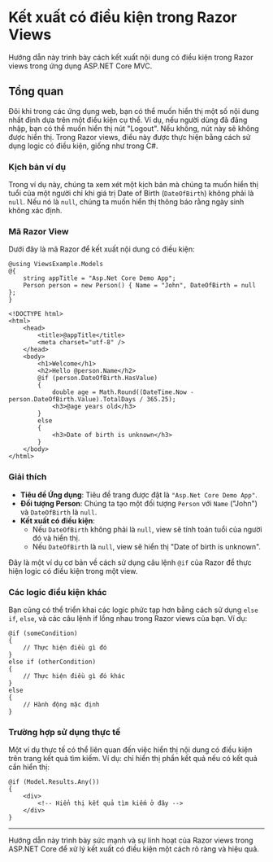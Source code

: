 
# Kết xuất có điều kiện trong Razor Views

Hướng dẫn này trình bày cách kết xuất nội dung có điều kiện trong Razor views trong ứng dụng ASP.NET Core MVC.

## Tổng quan

Đôi khi trong các ứng dụng web, bạn có thể muốn hiển thị một số nội dung nhất định dựa trên một điều kiện cụ thể. Ví dụ, nếu người dùng đã đăng nhập, bạn có thể muốn hiển thị nút "Logout". Nếu không, nút này sẽ không được hiển thị. Trong Razor views, điều này được thực hiện bằng cách sử dụng logic có điều kiện, giống như trong C#.

### Kịch bản ví dụ

Trong ví dụ này, chúng ta xem xét một kịch bản mà chúng ta muốn hiển thị tuổi của một người chỉ khi giá trị Date of Birth (`DateOfBirth`) không phải là `null`. Nếu nó là `null`, chúng ta muốn hiển thị thông báo rằng ngày sinh không xác định.

### Mã Razor View

Dưới đây là mã Razor để kết xuất nội dung có điều kiện:

```razor
@using ViewsExample.Models
@{
    string appTitle = "Asp.Net Core Demo App";
    Person person = new Person() { Name = "John", DateOfBirth = null };
}

<!DOCTYPE html>
<html>
    <head>
        <title>@appTitle</title>
        <meta charset="utf-8" />
    </head>
    <body>
        <h1>Welcome</h1>
        <h2>Hello @person.Name</h2>
        @if (person.DateOfBirth.HasValue)
        {
            double age = Math.Round((DateTime.Now - person.DateOfBirth.Value).TotalDays / 365.25);
            <h3>@age years old</h3>
        }
        else
        {
            <h3>Date of birth is unknown</h3>
        }
    </body>
</html>
```

### Giải thích

- **Tiêu đề Ứng dụng**: Tiêu đề trang được đặt là `"Asp.Net Core Demo App"`.
- **Đối tượng Person**: Chúng ta tạo một đối tượng `Person` với `Name` ("John") và `DateOfBirth` là `null`.
- **Kết xuất có điều kiện**:
  - Nếu `DateOfBirth` không phải là `null`, view sẽ tính toán tuổi của người đó và hiển thị.
  - Nếu `DateOfBirth` là `null`, view sẽ hiển thị "Date of birth is unknown".

Đây là một ví dụ cơ bản về cách sử dụng câu lệnh `@if` của Razor để thực hiện logic có điều kiện trong một view.

### Các logic điều kiện khác

Bạn cũng có thể triển khai các logic phức tạp hơn bằng cách sử dụng `else if`, `else`, và các câu lệnh if lồng nhau trong Razor views của bạn. Ví dụ:

```razor
@if (someCondition)
{
    // Thực hiện điều gì đó
}
else if (otherCondition)
{
    // Thực hiện điều gì đó khác
}
else
{
    // Hành động mặc định
}
```

### Trường hợp sử dụng thực tế

Một ví dụ thực tế có thể liên quan đến việc hiển thị nội dung có điều kiện trên trang kết quả tìm kiếm. Ví dụ: chỉ hiển thị phần kết quả nếu có kết quả cần hiển thị:

```razor
@if (Model.Results.Any())
{
    <div>
        <!-- Hiển thị kết quả tìm kiếm ở đây -->
    </div>
}
```

---

Hướng dẫn này trình bày sức mạnh và sự linh hoạt của Razor views trong ASP.NET Core để xử lý kết xuất có điều kiện một cách rõ ràng và hiệu quả.
